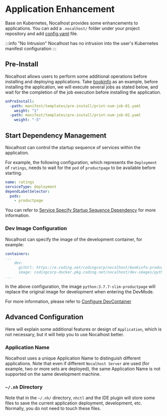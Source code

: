 # Application Enhancement

Base on Kubernetes, Nocalhost provides some enhancements to applications. You can add a `.nocalhost/` folder under your project repository and add [config.yaml](../reference/nh-config) file.

:::info "No Intrusion"
Nocalhost has no intrusion into the user's Kubernetes manifest configuration
:::


## Pre-Install

Nocalhost allows users to perform some additional operations before installing and deploying applications. Take [bookinfo](https://github.com/nocalhost/bookinfo) as an example, before installing the application, we will execute several jobs as stated below, and wait for the completion of the job execution before installing the application.

```yaml {1}
onPreInstall:
  -path: manifest/templates/pre-install/print-num-job-01.yaml
    weight: "1"
  -path: manifest/templates/pre-install/print-num-job-02.yaml
    weight: "-5"
```

## Start Dependency Management

Nocalhost can control the startup sequence of services within the application.

For example, the following configuration, which represents the `Deployment` of `ratings`, needs to wait for the `pod` of `productpage` to be available before starting.

```yml {3}
name: ratings
serviceType: deployment
dependLabelSelector:
  pods:
    - productpage
```

You can refer to [Service Specify Startup Sequence Dependency](./service-config#service-specify-startup-sequence-dependencies) for more information.

### Dev Image Configuration

Nocalhost can specify the image of the development container, for example:

```yml {5}
containers:
...
    dev:
      gitUrl: https://e.coding.net/codingcorp/nocalhost/bookinfo-productpage.git
      image: codingcorp-docker.pkg.coding.net/nocalhost/dev-images/python:3.7.7-slim-productpage
...
```

In the above configuration, the image `python:3.7.7-slim-productpage` will replace the original image for development when entering the DevMode.

For more information, please refer to [Configure DevContainer](./devcontainer-config)

## Advanced Configuration

Here will explain some additional features or design of `Application`, which is not necessary, but it will help you to use Nocalhost better.

### Application Name

Nocalhost uses a unique Application Name to distinguish different applications. Note that even if different `Nocalhost Server` are used (for example, two or more sets are deployed), the same Application Name is not supported on the same development machine.

### `~/.nh` Directory

Note that in the `~/.nh/` directory, `nhctl` and the IDE plugin will store some files to save the current application deployment, development, etc. Normally, you do not need to touch these files.